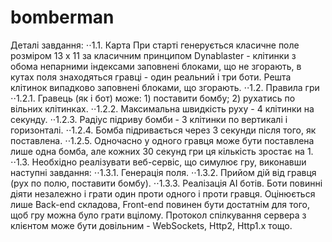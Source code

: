 # bomberman
Деталі завдання:
⋅⋅1.1. Карта При старті генерується класичне поле розміром 13 х 11 за класичним принципом Dynablaster - клітинки з обома непарними індексами заповнені блоками, що не згорають, в кутах поля знаходяться гравці - один реальний і три боти. Решта клітинок випадково заповнені блоками, що згорають. 
⋅⋅1.2. Правила гри 
⋅⋅1.2.1. Гравець (як і бот) може: 1) поставити бомбу; 2) рухатись по вільних клітинках. 
⋅⋅1.2.2. Максимальна швидкість руху - 4 клітинки на секунду.
⋅⋅1.2.3. Радіус підриву бомби - 3 клітинки по вертикалі і горизонталі.
⋅⋅1.2.4. Бомба підривається через 3 секунди після того, як поставлена. 
⋅⋅1.2.5. Одночасно у одного гравця може бути поставлена лише одна бомба, але кожних 30 секунд гри ця кількість зростає на 1. 
⋅⋅1.3. Необхідно реалізувати веб-сервіс, що симулює гру, виконавши наступні завдання:
⋅⋅1.3.1. Генерація поля. 
⋅⋅1.3.2. Прийом дій від гравця (рух по полю, поставити бомбу). 
⋅⋅1.3.3. Реалізація AI ботів. Боти повинні діяти незалежно і грати один проти одного і проти гравця. 
Оцінюється лише Back-end складова, Front-end повинен бути достатнім для того, щоб гру можна було грати вцілому. Протокол спілкування сервера з клієнтом може бути довільним - WebSockets, Http2, Http1.х тощо. 
